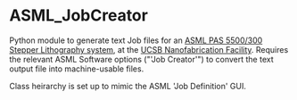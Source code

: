 # ASML_JobCreator
Python module to generate text Job files for an [ASML PAS 5500/300 Stepper Lithography system](https://www.nanotech.ucsb.edu/wiki/index.php/Stepper_3_(ASML_DUV)), at the [UCSB Nanofabrication Facility](https://www.nanotech.ucsb.edu). Requires the relevant ASML Software options ("'Job Creator'") to convert the text output file into machine-usable files.

Class heirarchy is set up to mimic the ASML 'Job Definition' GUI.
